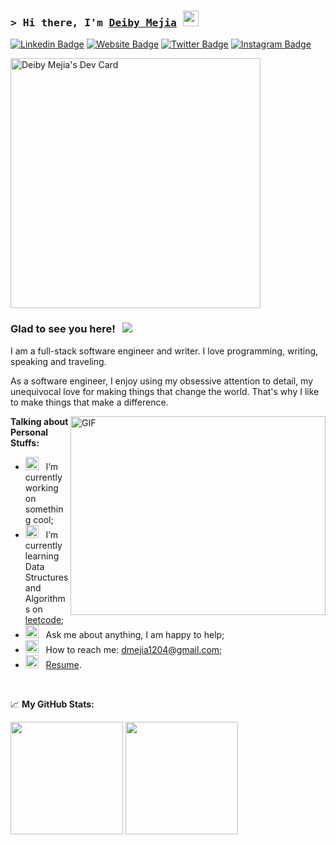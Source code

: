 ### <samp>&gt; Hi there, I'm <a href="https://deibymejiaruiz.vercel.app" target="_blank">Deiby Mejia</a> <img src="https://media.giphy.com/media/hvRJCLFzcasrR4ia7z/giphy.gif" width="25"> </samp>

[![Linkedin Badge](https://img.shields.io/badge/-LinkedIn-0e76a8?style=flat-square&logo=Linkedin&logoColor=white)](https://linkedin.com/in/deibymejia)
[![Website Badge](https://img.shields.io/badge/Website-3b5998?style=flat-square&logo=google-chrome&logoColor=white)](https://deibymejiaruiz.vercel.app)
[![Twitter Badge](https://img.shields.io/badge/-Twitter-00acee?style=flat-square&logo=Twitter&logoColor=white)](https://twitter.com/elmaedesistemas)
[![Instagram Badge](https://img.shields.io/badge/-Instagram-e4405f?style=flat-square&logo=Instagram&logoColor=white)](https://instagram.com/elmaedesistemas.dot/)

<a href="https://app.daily.dev/cometacos"><img src="https://api.daily.dev/devcards/6caf1d1d161c403e9570a6d89274de32.png?r=wrv" width="400" alt="Deiby Mejia's Dev Card"/></a>

### Glad to see you here! &nbsp; ![](https://visitor-badge.glitch.me/badge?page_id=elmaedesistemas.elmaedesistemas)

I am a full-stack software engineer and writer. I love programming, writing, speaking and traveling.

As a software engineer, I enjoy using my obsessive attention to detail, my unequivocal love for making things that change the world. That's why I like to make things that make a difference.

<img align="right" alt="GIF" src="https://github.com/elmaedesistemas/elmaedesistemas/blob/main/assets/coding.gif?raw=true" width="408" height="318" />
  

**Talking about Personal Stuffs:**

- <img src="https://github.com/elmaedesistemas/elmaedesistemas/blob/main/assets/developer.gif?raw=true" width="21" />&nbsp;&nbsp; I’m currently working on something cool;
- <img src="https://github.com/elmaedesistemas/elmaedesistemas/blob/main/assets/lightning.gif?raw=true" width="21" />&nbsp;&nbsp; I’m currently learning Data Structures and Algorithms on [leetcode](https://leetcode.com/elmaedesistemas);
- <img src="https://github.com/elmaedesistemas/elmaedesistemas/blob/main/assets/message.gif?raw=true" width="21" />&nbsp;&nbsp; Ask me about anything, I am happy to help;
- <img src="https://github.com/elmaedesistemas/elmaedesistemas/blob/main/assets/letterbox.gif?raw=true" width="21" />&nbsp;&nbsp; How to reach me: dmejia1204@gmail.com;
- <img src="https://github.com/elmaedesistemas/elmaedesistemas/blob/main/assets/doc.gif?raw=true" width="21" />&nbsp;&nbsp; [Resume](https://deibymejiaruiz.vercel.app).

</br>


📈 **My GitHub Stats:**

<p>
  <img height="180em" src="https://github-readme-stats.vercel.app/api?username=elmaedesistemas&show_icons=true&hide_border=true&&count_private=true&include_all_commits=true" />
  <img height="180em" src="https://github-readme-stats.vercel.app/api/top-langs/?username=elmaedesistemas&exclude_repo=KNN-Image-Classification&show_icons=true&hide_border=true&layout=compact&langs_count=8"/>
</p>




